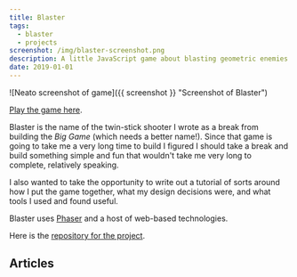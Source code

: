 ```yaml
---
title: Blaster
tags:
  - blaster
  - projects
screenshot: /img/blaster-screenshot.png
description: A little JavaScript game about blasting geometric enemies.
date: 2019-01-01
---
```


![Neato screenshot of game]({{ screenshot }} "Screenshot of Blaster")

[Play the game here][playblaster].

Blaster is the name of the twin-stick shooter I wrote as a break from building the _Big Game_ (which needs a better name!). Since that game is going to take me a very long time to build I figured I should take a break and build something simple and fun that wouldn't take me very long to complete, relatively speaking.

I also wanted to take the opportunity to write out a tutorial of sorts around how I put the game together, what my design decisions were, and what tools I used and found useful.

Blaster uses [Phaser][] and a host of web-based technologies.

Here is the [repository for the project][repo].

## Articles



[playblaster]: http://blaster.drhayes.io
[phaser]: https://phaser.io/
[repo]: https://github.com/drhayes/blaster
